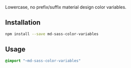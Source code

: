 Lowercase, no prefix/suffix material design color variables.

## Installation

```sh
npm install --save md-sass-color-variables
```

## Usage

```sass
@import "~md-sass-color-variables"
```

